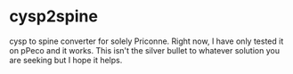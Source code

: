 # cysp2spine
cysp to spine converter for solely Priconne.
Right now, I have only tested it on pPeco and it works. This isn't the silver bullet to whatever solution you are seeking but I hope it helps.
